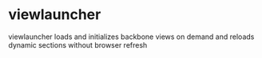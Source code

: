viewlauncher
============

viewlauncher loads and initializes backbone views on demand and reloads dynamic sections without browser refresh

